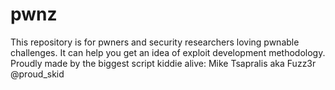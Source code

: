 # pwnz
This repository is for pwners and security researchers loving pwnable challenges. 
It can help you get an idea of exploit development methodology.
Proudly made by the biggest script kiddie  alive:
Mike Tsapralis aka Fuzz3r
@proud_skid
